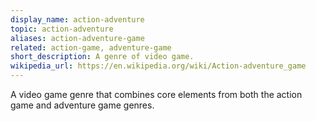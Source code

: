 ```yaml
---
display_name: action-adventure
topic: action-adventure
aliases: action-adventure-game
related: action-game, adventure-game
short_description: A genre of video game.
wikipedia_url: https://en.wikipedia.org/wiki/Action-adventure_game
---
```

A video game genre that combines core elements from both the action game and adventure game genres.